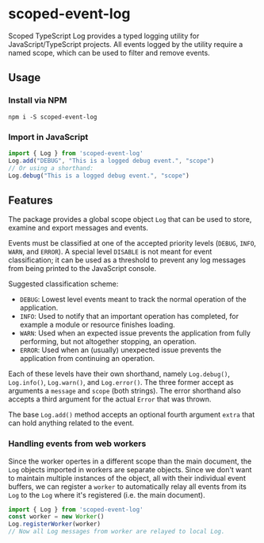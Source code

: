# scoped-event-log

Scoped TypeScript Log provides a typed logging utility for JavaScript/TypeScript projects. All events logged by the utility require a named scope, which can be used to filter and remove events.

## Usage

### Install via NPM
```shell
npm i -S scoped-event-log
```

### Import in JavaScript
```javascript
import { Log } from 'scoped-event-log'
Log.add("DEBUG", "This is a logged debug event.", "scope")
// Or using a shorthand:
Log.debug("This is a logged debug event.", "scope")
```

## Features

The package provides a global scope object `Log` that can be used to store, examine and export messages and events.

Events must be classified at one of the accepted priority levels (`DEBUG`, `INFO`, `WARN`, and `ERROR`).
A special level `DISABLE` is not meant for event classification; it can be used as a threshold to prevent any log
messages from being printed to the JavaScript console.

Suggested classification scheme:
- `DEBUG`: Lowest level events meant to track the normal operation of the application.
- `INFO`: Used to notify that an important operation has completed, for example a module or resource finishes loading.
- `WARN`: Used when an expected issue prevents the application from fully performing, but not altogether stopping, an operation.
- `ERROR`: Used when an (usually) unexpected issue prevents the application from continuing an operation.

Each of these levels have their own shorthand, namely `Log.debug()`, `Log.info()`, `Log.warn()`, and `Log.error()`. The three former accept as arguments a `message` and `scope` (both strings). The error shorthand also accepts a third argument for the actual `Error` that was thrown.

The base `Log.add()` method accepts an optional fourth argument `extra` that can hold anything related to the event.

### Handling events from web workers

Since the worker opertes in a different scope than the main document, the `Log` objects imported in workers are
separate objects. Since we don't want to maintain multiple instances of the object, all with their individual event
buffers, we can register a `worker` to automatically relay all events from its `Log` to the `Log` where it's
registered (i.e. the main document).

```javascript
import { Log } from 'scoped-event-log'
const worker = new Worker()
Log.registerWorker(worker)
// Now all Log messages from worker are relayed to local Log.
```
